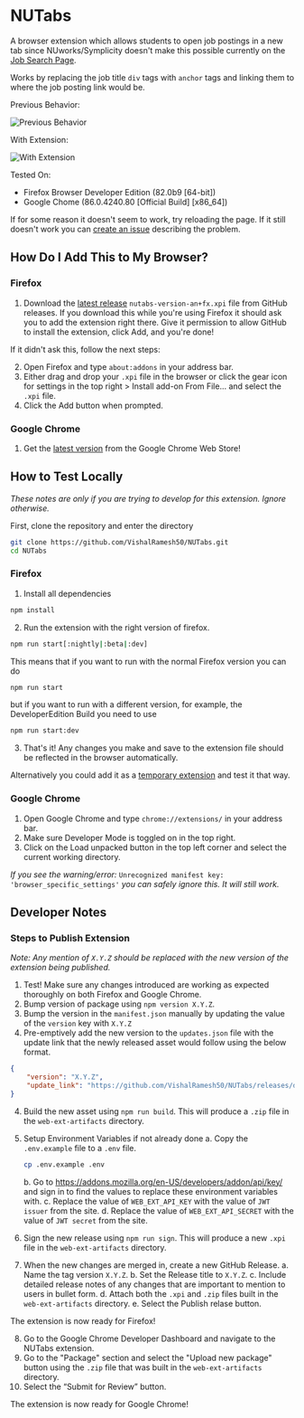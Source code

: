 # NUTabs

A browser extension which allows students to open job postings in a new tab since NUworks/Symplicity doesn't make this possible currently on the [Job Search Page](https://northeastern-csm.symplicity.com/students/app/jobs/search).

Works by replacing the job title `div` tags with `anchor` tags and linking them to where the job posting link would be.

Previous Behavior:

![Previous Behavior](https://media.giphy.com/media/hGDkI9xANHf7PRc2H1/giphy.gif)

With Extension:

![With Extension](https://media.giphy.com/media/L8TGpHcnrnwc4atwgB/giphy.gif)

Tested On:

-   Firefox Browser Developer Edition (82.0b9 [64-bit])
-   Google Chome (86.0.4240.80 [Official Build] [x86_64])

If for some reason it doesn't seem to work, try reloading the page. If it still doesn't work you can [create an issue](https://github.com/VishalRamesh50/NUTabs/issues) describing the problem.

## How Do I Add This to My Browser?

### Firefox

1. Download the [latest release](https://github.com/VishalRamesh50/NUTabs/releases/latest) `nutabs-version-an+fx.xpi` file from GitHub releases. If you download this while you're using Firefox it should ask you to add the extension right there. Give it permission to allow GitHub to install the extension, click Add, and you're done!

If it didn't ask this, follow the next steps:

2. Open Firefox and type `about:addons` in your address bar.
3. Either drag and drop your `.xpi` file in the browser or click the gear icon for settings in the top right > Install add-on From File... and select the `.xpi` file.
4. Click the Add button when prompted.

### Google Chrome

1. Get the [latest version](https://chrome.google.com/webstore/detail/nutabs/phcefmljbehmneoegeokgmaboiklbnnf) from the Google Chrome Web Store!

## How to Test Locally

_These notes are only if you are trying to develop for this extension. Ignore otherwise._

First, clone the repository and enter the directory

```sh
git clone https://github.com/VishalRamesh50/NUTabs.git
cd NUTabs
```

### Firefox

1. Install all dependencies

```sh
npm install
```

2. Run the extension with the right version of firefox.

```sh
npm run start[:nightly|:beta|:dev]
```

This means that if you want to run with the normal Firefox version you can do

```sh
npm run start
```

but if you want to run with a different version, for example, the DeveloperEdition Build you need to use

```sh
npm run start:dev
```

3. That's it! Any changes you make and save to the extension file should be reflected in the browser automatically.

Alternatively you could add it as a [temporary extension](https://extensionworkshop.com/documentation/develop/temporary-installation-in-firefox/) and test it that way.

### Google Chrome

1. Open Google Chrome and type `chrome://extensions/` in your address bar.
2. Make sure Developer Mode is toggled on in the top right.
3. Click on the Load unpacked button in the top left corner and select the current working directory.

_If you see the warning/error:_ `Unrecognized manifest key: 'browser_specific_settings'` _you can safely ignore this. It will still work._

## Developer Notes

### Steps to Publish Extension

_Note: Any mention of `X.Y.Z` should be replaced with the new version of the extension being published._

1. Test! Make sure any changes introduced are working as expected thoroughly on both Firefox and Google Chrome.
2. Bump version of package using `npm version X.Y.Z`.
3. Bump the version in the `manifest.json` manually by updating the value of the `version` key with `X.Y.Z`
4. Pre-emptively add the new version to the `updates.json` file with the update link that the newly released asset would follow using the below format.

```json
{
    "version": "X.Y.Z",
    "update_link": "https://github.com/VishalRamesh50/NUTabs/releases/download/X.Y.Z/nutabs-X.Y.Z-an+fx.xpi"
}
```

4. Build the new asset using `npm run build`. This will produce a `.zip` file in the `web-ext-artifacts` directory.
5. Setup Environment Variables if not already done
   a. Copy the `.env.example` file to a `.env` file.

    ```sh
    cp .env.example .env
    ```

    b. Go to https://addons.mozilla.org/en-US/developers/addon/api/key/ and sign in to find the values to replace these environment variables with.
    c. Replace the value of `WEB_EXT_API_KEY` with the value of `JWT issuer` from the site.
    d. Replace the value of `WEB_EXT_API_SECRET` with the value of `JWT secret` from the site.

6. Sign the new release using `npm run sign`. This will produce a new `.xpi` file in the `web-ext-artifacts` directory.
7. When the new changes are merged in, create a new GitHub Release.
   a. Name the tag version `X.Y.Z`.
   b. Set the Release title to `X.Y.Z`.
   c. Include detailed release notes of any changes that are important to mention to users in bullet form.
   d. Attach both the `.xpi` and `.zip` files built in the `web-ext-artifacts` directory.
   e. Select the Publish relase button.

The extension is now ready for Firefox!

8. Go to the Google Chrome Developer Dashboard and navigate to the NUTabs extension.
9. Go to the "Package" section and select the "Upload new package" button using the `.zip` file that was built in the `web-ext-artifacts` directory.
10. Select the “Submit for Review” button.

The extension is now ready for Google Chrome!
